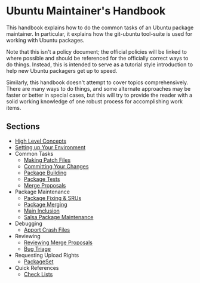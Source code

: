 Ubuntu Maintainer's Handbook
============================

This handbook explains how to do the common tasks of an Ubuntu package maintainer.  In particular, it explains how the git-ubuntu tool-suite is used for working with Ubuntu packages.

Note that this isn't a policy document; the official policies will be linked to where possible and should be referenced for the officially correct ways to do things.  Instead, this is intended to serve as a tutorial style introduction to help new Ubuntu packagers get up to speed.

Similarly, this handbook doesn't attempt to cover topics comprehensively.  There are many ways to do things, and some alternate approaches may be faster or better in special cases, but this will try to provide the reader with a solid working knowledge of one robust process for accomplishing work items.

Sections
--------

 * [High Level Concepts](Concepts.md)
 * [Setting up Your Environment](Setup.md)
 * Common Tasks
   - [Making Patch Files](DebianPatch.md)
   - [Committing Your Changes](CommittingChanges.md)
   - [Package Building](PackageBuilding.md)
   - [Package Tests](PackageTests.md)
   - [Merge Proposals](MergeProposal.md)
 * Package Maintenance
   - [Package Fixing & SRUs](PackageFixing.md)
   - [Package Merging](PackageMerging.md)
   - [Main Inclusion](MainInclusion.md)
   - [Salsa Package Maintenance](SalsaDualMaintenance.md)
 * Debugging
   - [Apport Crash Files](DebugApportCrash.md)
 * Reviewing
   - [Reviewing Merge Proposals](MergeProposalReview.md)
   - [Bug Triage](BugTriage.md)
 * Requesting Upload Rights
   - [PackageSet](MembershipInPackageSet.md)
 * Quick References
   - [Check Lists](CheckListsSheets.md)
